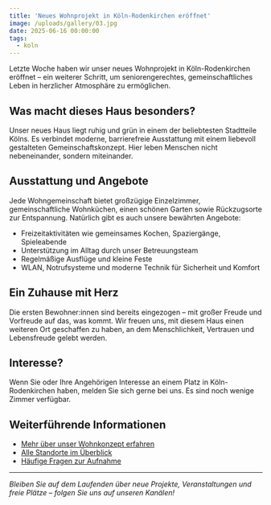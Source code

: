 ```yaml
---
title: 'Neues Wohnprojekt in Köln-Rodenkirchen eröffnet'
image: /uploads/gallery/03.jpg
date: 2025-06-16 00:00:00
tags:
  - koln
---
```


Letzte Woche haben wir unser neues Wohnprojekt in Köln-Rodenkirchen eröffnet – ein weiterer Schritt, um seniorengerechtes, gemeinschaftliches Leben in herzlicher Atmosphäre zu ermöglichen.

## Was macht dieses Haus besonders?

Unser neues Haus liegt ruhig und grün in einem der beliebtesten Stadtteile Kölns. Es verbindet moderne, barrierefreie Ausstattung mit einem liebevoll gestalteten Gemeinschaftskonzept. Hier leben Menschen nicht nebeneinander, sondern miteinander.

## Ausstattung und Angebote

Jede Wohngemeinschaft bietet großzügige Einzelzimmer, gemeinschaftliche Wohnküchen, einen schönen Garten sowie Rückzugsorte zur Entspannung. Natürlich gibt es auch unsere bewährten Angebote:

- Freizeitaktivitäten wie gemeinsames Kochen, Spaziergänge, Spieleabende  
- Unterstützung im Alltag durch unser Betreuungsteam  
- Regelmäßige Ausflüge und kleine Feste  
- WLAN, Notrufsysteme und moderne Technik für Sicherheit und Komfort

## Ein Zuhause mit Herz

Die ersten Bewohner:innen sind bereits eingezogen – mit großer Freude und Vorfreude auf das, was kommt. Wir freuen uns, mit diesem Haus einen weiteren Ort geschaffen zu haben, an dem Menschlichkeit, Vertrauen und Lebensfreude gelebt werden.

## Interesse?

Wenn Sie oder Ihre Angehörigen Interesse an einem Platz in Köln-Rodenkirchen haben, melden Sie sich gerne bei uns. Es sind noch wenige Zimmer verfügbar.

## Weiterführende Informationen

- [Mehr über unser Wohnkonzept erfahren](/ueber-uns/)
- [Alle Standorte im Überblick](/standorte/)
- [Häufige Fragen zur Aufnahme](/faq/)

---

*Bleiben Sie auf dem Laufenden über neue Projekte, Veranstaltungen und freie Plätze – folgen Sie uns auf unseren Kanälen!*
